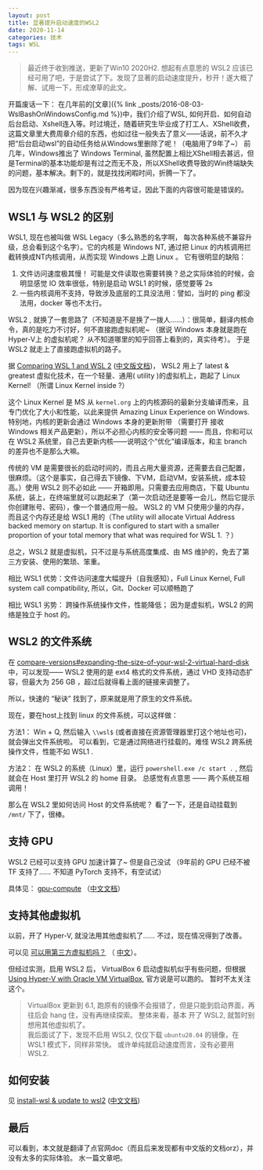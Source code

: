 ```yaml
---
layout: post
title: 显著提升启动速度的WSL2
date: 2020-11-14
categories: 技术 
tags: WSL
---
```

> 最近终于收到推送，更新了Win10 2020H2. 想起有点意思的 WSL2 应该已经可用了吧，于是尝试了下。发现了显著的启动速度提升，秒开！遂大概了解、试用一下，形成潦草的此文。


开篇废话一下：
在几年前的[文章]({% link _posts/2016-08-03-WslBashOnWindowsConfig.md %})中，我们介绍了WSL, 如何开启、如何自动后台启动、Xshell连入等。时过境迁，随着研究生毕业成了打工人、XShell收费，这篇文章里大费周章介绍的东西，也如过往一般失去了意义——话说，前不久才把“后台启动wsl”的自动任务给从Windows里删除了呢！（电脑用了9年了~）
前几年，Windows推出了 Windows Terminal, 虽然配置上相比XShell相去甚远，但是Terminal的基本功能却是有过之而无不及，所以XShell收费导致的Win终端缺失的问题，基本解决。剩下的，就是找找闲暇时间，折腾一下了。

因为现在兴趣渐减，很多东西没有严格考证，因此下面的内容很可能是错误的。

## WSL1 与 WSL2 的区别

WSL1, 现在也被叫做 WSL Legacy（多么熟悉的名字啊， 每次各种系统不兼容升级，总会看到这个名字）。它的内核是 Windows NT, 通过把 Linux 的内核调用拦截转换成NT内核调用，从而实现 Windows 上跑 Linux 。 它有很明显的缺陷：

1. 文件访问速度极其慢！ 可能是文件读取也需要转换？总之实际体验的时候，会明显感觉 IO 效率很低，特别是启动 WSL1 的时候，感觉要等 2s
2. 一些内核调用不支持，导致涉及底层的工具没法用：譬如，当时的 ping 都没法用，docker 等也不太行。

WSL2 , 就换了一套思路了（不知道是不是换了一拨人……）：很简单，翻译内核命令，真的是吃力不讨好，何不直接跑虚拟机呢~ （据说 Windows 本身就是跑在Hyper-V上 的虚拟机呢？ 从不知道哪里的知乎回答上看到的，真实待考）。 于是 WSL2 就走上了直接跑虚拟机的路子。

据 [Comparing WSL 1 and WSL 2](https://docs.microsoft.com/en-us/windows/wsl/compare-versions) ([中文版文档](https://docs.microsoft.com/zh-cn/windows/wsl/compare-versions))，
WSL2 用上了 latest & greatest 虚拟化技术，在一个轻量、通用( utility )的虚拟机上，跑起了 Linux Kernel! （所谓 Linux Kernel inside ?） 

这个 Linux Kernel 是 MS 从 `kernel.org` 上的内核源码的最新分支编译而来，且专门优化了大小和性能，以此来提供 Amazing Linux Experience on Windows. 特别地，内核的更新会通过 Windows 本身的更新附带 （需要打开 接收 Windows 相关产品更新），所以不必担心内核的安全等问题 —— 而且，你和可以在 WSL2 系统里，自己去更新内核——说明这个“优化”编译版本，和主 branch 的差异也不是那么大嘛。

传统的 VM 是需要很长的启动时间的，而且占用大量资源，还需要去自己配置，很麻烦。（这个是事实，自己得去下镜像、下VM，启动VM，安装系统，成本较高。）使用 WSL2 则不必如此 —— 开箱即用。只需要去应用商店，下载 Ubuntu 系统，装上，在终端里就可以跑起来了（第一次启动还是要等一会儿，然后它提示你创建账号、密码），像一个普通应用一般。 WSL2 的 VM 只使用少量的内存，而且这个内存还是给 WSL1 用的（The utility will allocate Virtual Address backed memory on startup. It is configured to start with a smaller proportion of your total memory that what was required for WSL 1. ？）

总之，WSL2 就是虚拟机，只不过是与系统高度集成、由 MS 维护的，免去了第三方安装、使用的繁琐、笨重。

相比 WSL1 优势：文件访问速度大幅提升（自我感知），Full Linux Kernel, Full system call compatibility, 所以，Git、Docker 可以顺畅跑了

相比 WSL1 劣势： 跨操作系统操作文件，性能降低； 因为是虚拟机，WSL2 的网络是独立于 host 的。

## WSL2 的文件系统

在 [compare-versions#expanding-the-size-of-your-wsl-2-virtual-hard-disk](https://docs.microsoft.com/en-us/windows/wsl/compare-versions#expanding-the-size-of-your-wsl-2-virtual-hard-disk)
中，可以发现——
WSL2 使用的是 ext4 格式的文件系统，通过 VHD 支持动态扩容，但最大为 256 GB ，超过后就得看上面的链接来调整了。

所以，快速的 “秘诀” 找到了，原来就是用了原生的文件系统。

现在，要在host上找到 linux 的文件系统，可以这样做： 

方法1： Win + Q, 然后输入 `\\wsl$` (或者直接在资源管理器里打这个地址也可)，就会弹出文件系统啦。 可以看到，它是通过网络进行挂载的。难怪 WSL2 跨系统操作文件，性能不如 WSL1 .

方法2： 在 WSL2 的系统（Linux）里，运行 `powershell.exe /c start .` , 然后就会在 Host 里打开 WSL2 的 home 目录。 总感觉有点意思 —— 两个系统互相调用！

那么在 WSL2 里如何访问 Host 的文件系统呢？ 看了一下，还是自动挂载到 `/mnt/` 下了，很棒。

## 支持 GPU

WSL2 已经可以支持 GPU 加速计算了~ 但是自己没试 （9年前的 GPU 已经不被 TF 支持了…… 不知道 PyTorch 支持不，有空试试）

具体见： [gpu-compute](https://docs.microsoft.com/en-us/windows/wsl/tutorials/gpu-compute) （[中文文档](https://docs.microsoft.com/zh-cn/windows/wsl/tutorials/gpu-compute)）

## 支持其他虚拟机

以前，开了 Hyper-V, 就没法用其他虚拟机了…… 不过，现在情况得到了改善。

可以见 [可以用第三方虚拟机吗？](https://docs.microsoft.com/en-us/windows/wsl/wsl2-faq#will-i-be-able-to-run-wsl-2-and-other-3rd-party-virtualization-tools-such-as-vmware-or-virtualbox) （
[中文](https://docs.microsoft.com/zh-cn/windows/wsl/wsl2-faq#will-i-be-able-to-run-wsl-2-and-other-3rd-party-virtualization-tools-such-as-vmware-or-virtualbox)）。

但经过实测，启用 WSL2 后， VirtualBox 6 启动虚拟机似乎有些问题，但根据 [Using Hyper-V with Oracle VM VirtualBox](https://docs.oracle.com/en/virtualization/virtualbox/6.0/admin/hyperv-support.html), 官方说是可以跑的。 暂时不太关注这个。

> VirtualBox 更新到 6.1, 跑原有的镜像不会报错了，但是只能到启动界面，再往后会 hang 住，没有再继续探索。 整体来看，基本
  开了 WSL2, 就暂时别想用其他虚拟机了。  
  我后面试了下，发现不启用 WSL2, 仅仅下载 `ubuntu20.04` 的镜像，在 WSL1 模式下，同样非常快。 或许单纯就启动速度而言，没有必要用 WSL2.

## 如何安装

见 [install-wsl & update to wsl2](https://docs.microsoft.com/en-us/windows/wsl/install-win10) ([中文文档](https://docs.microsoft.com/zh-cn/windows/wsl/install-win10))


## 最后

可以看到，本文就是翻译了点官网doc（而且后来发现都有中文版的文档orz），并没有太多的实际体验。 水一篇文章吧。